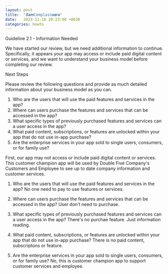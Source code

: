 ```yaml
---
layout: post
title:  "𝑺𝒂𝒎Complain𝒔𝒂𝒓𝒂"
date:   2023-11-16 20:23:00 +0630
categories: howto
---
```




Guideline 2.1 - Information Needed

We have started our review, but we need additional information to continue. Specifically, it appears your app may access or include paid digital content or services, and we want to understand your business model before completing our review. 

Next Steps

Please review the following questions and provide as much detailed information about your business model as you can.

1. Who are the users that will use the paid features and services in the app?
2. Where can users purchase the features and services that can be accessed in the app?
3. What specific types of previously purchased features and services can a user access in the app?
4. What paid content, subscriptions, or features are unlocked within your app that do not use in-app purchase?
5. Are the enterprise services in your app sold to single users, consumers, or for family use?


First, our app may not access or include paid digital content or services. This customer champion app will be used by Double Five Company's Customers and Employee to see up to date company information and customer services.



1. Who are the users that will use the paid features and services in the app?
   No one need to pay to use features or services.

2. Where can users purchase the features and services that can be accessed in the app?
   User don't need to purchase.

3. What specific types of previously purchased features and services can a user access in the app?
   There's no purchae feature. Just information reading.

4. What paid content, subscriptions, or features are unlocked within your app that do not use in-app purchase?
   There is no paid content, subscriptons or feature.

5. Are the enterprise services in your app sold to single users, consumers, or for family use?
   No, this is customer champion app to support customer services and employee.
